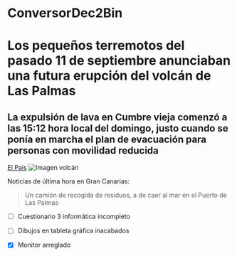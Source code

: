 #  ConversorDec2Bin

# Los pequeños terremotos del pasado 11 de septiembre anunciaban una futura erupción del volcán de Las Palmas
## La expulsión de lava en Cumbre vieja comenzó a las 15:12 hora local del domingo, justo cuando se ponía en marcha el plan de evacuación para personas con movilidad reducida


[El Pais](https://elpais.com/videos/2021-09-21/video-en-directo-la-erupcion-del-volcan-de-la-palma-en-cumbre-vieja.html)
![Imagen volcán](https://cadenaser00.epimg.net/ser/imagenes/2021/09/21/radio_club_tenerife/1632209054_024838_1632209889_noticia_normal_recorte1.jpg)


Noticias de última hora en Gran Canarias:
> Un camión de recogida de residuos, a
> de caer al mar en el Puerto de Las Palmas



- [ ] Cuestionario 3 informática incompleto
- [ ] Dibujos en tableta gráfica inacabados
- [x] Monitor arreglado



